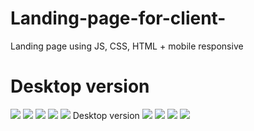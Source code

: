 # Landing-page-for-client-
Landing page using JS, CSS, HTML + mobile responsive 


<h1>Desktop version</h1>

![](https://i.ibb.co/zX0Qyk0/Umbg-He-OKKo8.jpg)
![](https://i.ibb.co/fGjvVpv/9c-Xa-Yrl-Zdvw.jpg)
![](https://i.ibb.co/0q7dTpH/Hn554-Be-Yq-RM.jpg)
![](https://i.ibb.co/tbqNWs0/r4ip-pwd2-A.jpg)
![](https://i.ibb.co/TPyHYTJ/b-Df-a-WCGCrs.jpg)
Desktop version
![](https://i.ibb.co/WtpF8r6/Cnf-Gar-Y032c.jpg)
![](https://i.ibb.co/KN6Xqnx/7-Zb-DSSw9-AA.jpg)
![](https://i.ibb.co/Wgth2Z8/9n-TFk-Xk0lw.jpg)
![](https://i.ibb.co/fS3Q4QC/Od-Rv-AGG-92-Y.jpg)
